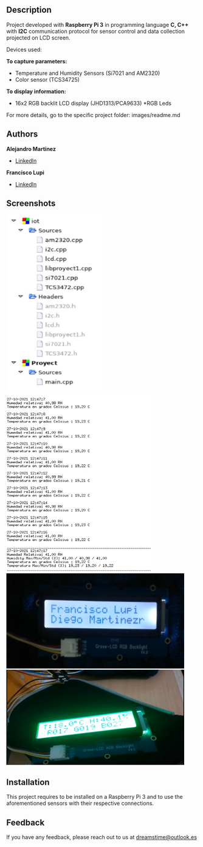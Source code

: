 ## Description

Project developed with **Raspberry Pi 3** in programming language **C, C++** with **I2C** communication protocol for sensor control and data collection projected on LCD screen.

Devices used:

**To capture parameters:**

* Temperature and Humidity Sensors (Si7021 and AM2320)
* Color sensor (TCS34725)

**To display information:**

* 16x2 RGB backlit LCD display (JHD1313/PCA9633)
*RGB Leds

For more details, go to the specific project folder: images/readme.md

## Authors

**Alejandro Martinez**

* [LinkedIn](https://www.linkedin.com/in/diego-alejandro-martinez-espinosa-571086134)

**Francisco Lupi**

* [LinkedIn](https://www.linkedin.com/in/francisco-martin-lupi)

## Screenshots 

<img src="images/Estructura.PNG" width="250" height="468" /> <img src="images/Console.PNG" width="380" height="468" /> 
<img src="images/Header.PNG" width="468" height="250" /> <img src="images/image0.PNG" width="468" height="250" />

## Installation

This project requires to be installed on a Raspberry Pi 3 and to use the aforementioned sensors with their respective connections.

## Feedback

If you have any feedback, please reach out to us at dreamstime@outlook.es
